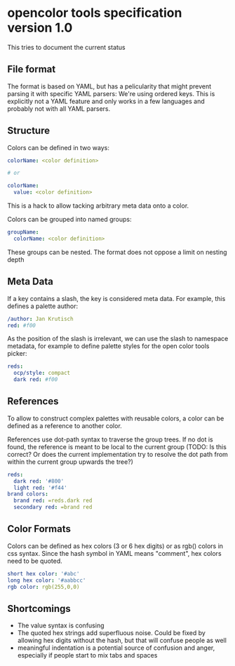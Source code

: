 # opencolor tools specification version 1.0

This tries to document the current status

## File format

The format is based on YAML, but has a pelicularity that might prevent parsing it with specific YAML parsers: 
We're using ordered keys. This is explicitly not a YAML feature and only works in a few languages and probably 
not with all YAML parsers.

## Structure

Colors can be defined in two ways:

```yaml
colorName: <color definition>

# or

colorName:
  value: <color definition>
```

This is a hack to allow tacking arbitrary meta data onto a color.

Colors can be grouped into named groups:

```yaml
groupName:
  colorName: <color definition>
```

These groups can be nested. The format does not oppose a limit on nesting depth

## Meta Data

If a key contains a slash, the key is considered meta data. For example, this defines a palette author:

```yaml
/author: Jan Krutisch
red: #f00
```

As the position of the slash is irrelevant, we can use the slash to namespace metadata, for example to define 
palette styles for the open color tools picker:

```yaml
reds:
  ocp/style: compact
  dark red: #f00
```

## References

To allow to construct complex palettes with reusable colors, a color can be defined as a reference to another color.

References use dot-path syntax to traverse the group trees. If no dot is found, the reference is meant to be local to 
the current group (TODO: Is this correct? Or does the current implementation try to resolve the dot path from within the 
current group upwards the tree?)

```yaml
reds:
  dark red: '#800'
  light red: '#f44'
brand colors:
  brand red: =reds.dark red
  secondary red: =brand red
```

## Color Formats

Colors can be defined as hex colors (3 or 6 hex digits) or as rgb() colors in css syntax. Since the hash symbol in YAML 
means "comment", hex colors need to be quoted.

```yaml
short hex color: '#abc'
long hex color: '#aabbcc'
rgb color: rgb(255,0,0)
```

## Shortcomings

- The value syntax is confusing
- The quoted hex strings add superfluous noise. Could be fixed by allowing hex digits without the hash, but that will 
  confuse people as well
- meaningful indentation is a potential source of confusion and anger, especially if people start to mix tabs and spaces



